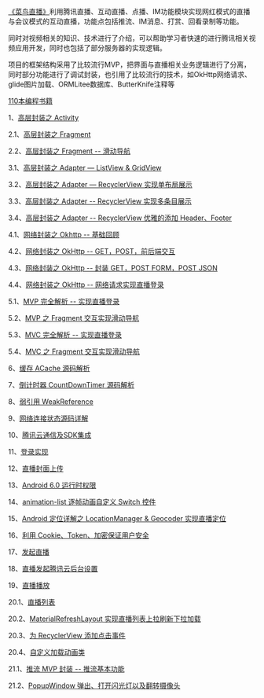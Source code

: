 [《菜鸟直播》](http://www.cniao5.com/course/10121)利用腾讯直播、互动直播、点播、IM功能模块实现网红模式的直播与会议模式的互动直播，功能点包括推流、IM消息、打赏、回看录制等功能。

同时对视频相关的知识、技术进行了介绍，可以帮助学习者快速的进行腾讯相关视频应用开发，同时也包括了部分服务器的实现逻辑。

项目的框架结构采用了比较流行MVP，把界面与直播相关业务逻辑进行了分离，同时部分功能进行了调试封装，也引用了比较流行的技术，如OkHttp网络请求、 glide图片加载、ORMLitee数据库、ButterKnife注释等

[110本编程书籍](http://blog.csdn.net/wbst5/article/details/74503159)


1、[高层封装之 Activity](http://www.cniao5.com/forum/thread/3652)

2.1、[高层封装之 Fragment](http://www.cniao5.com/forum/thread/3657)

2.2、[高层封装之 Fragment -- 滑动导航](http://www.cniao5.com/forum/thread/3673)

3.1、[高层封装之 Adapter — ListView & GridView](http://www.cniao5.com/forum/thread/3661)

3.2、[高层封装之 Adapter — RecyclerView 实现单布局展示](http://www.cniao5.com/forum/thread/3667)

3.3、[高层封装之 Adapter -- RecyclerView 实现多条目展示](http://www.cniao5.com/forum/thread/3674)

3.4、[高层封装之 Adapter -- RecyclerView 优雅的添加 Header、Footer](http://www.cniao5.com/forum/thread/3675)

4.1、[网络封装之 Okhttp -- 基础回顾](http://www.cniao5.com/forum/thread/3690)

4.2、[网络封装之 OkHttp -- GET，POST，前后端交互](http://www.cniao5.com/forum/thread/3691)

4.3、[网络封装之 OkHttp -- 封装 GET，POST FORM，POST JSON](http://www.cniao5.com/forum/thread/3694)

4.4、[网络封装之 OkHttp -- 网络请求实现直播登录](http://www.cniao5.com/forum/thread/3695)

5.1、[MVP 完全解析 -- 实现直播登录](http://www.cniao5.com/forum/thread/3707)

5.2、[MVP 之 Fragment 交互实现滑动导航](http://www.cniao5.com/forum/thread/3708)

5.3、[MVC 完全解析 -- 实现直播登录](http://www.cniao5.com/forum/thread/3713)

5.4、[MVC 之 Fragment 交互实现滑动导航](http://www.cniao5.com/forum/thread/3717)

6、[缓存 ACache 源码解析](http://www.cniao5.com/forum/thread/3709)

7、[倒计时器 CountDownTimer 源码解析](http://www.cniao5.com/forum/thread/3710)

8、[弱引用 WeakReference](http://www.cniao5.com/forum/thread/3711)

9、[网络连接状态源码详解](http://www.cniao5.com/forum/thread/3712)

10、[腾讯云通信及SDK集成](http://www.cniao5.com/forum/thread/3722)

11、[登录实现](http://www.cniao5.com/forum/thread/3725)

12、[直播封面上传](http://www.cniao5.com/forum/thread/3730)

13、[Android 6.0 运行时权限](http://www.cniao5.com/forum/thread/3731)

14、[animation-list 逐帧动画自定义 Switch 控件](http://www.cniao5.com/forum/thread/3732)

15、[Android 定位详解之 LocationManager & Geocoder 实现直播定位](http://www.cniao5.com/forum/thread/3733)

16、[利用 Cookie、Token、加密保证用户安全](http://www.cniao5.com/forum/thread/3743)

17、[发起直播](http://www.cniao5.com/forum/thread/3744)

18、[直播发起腾讯云后台设置](http://www.cniao5.com/forum/thread/3751)

19、[直播播放](http://www.cniao5.com/forum/thread/3752)

20.1、[直播列表](http://www.cniao5.com/forum/thread/3755)

20.2、[MaterialRefreshLayout 实现直播列表上拉刷新下拉加载](http://www.cniao5.com/forum/thread/3760)

20.3、[为 RecyclerView 添加点击事件](http://www.cniao5.com/forum/thread/3802)

20.4、[自定义加载动画类](http://www.cniao5.com/forum/thread/3803)

21.1、[推流 MVP 封装 -- 推流基本功能](http://www.cniao5.com/forum/thread/3804)

21.2、[PopupWindow 弹出、打开闪光灯以及翻转摄像头](http://www.cniao5.com/forum/thread/3805)
